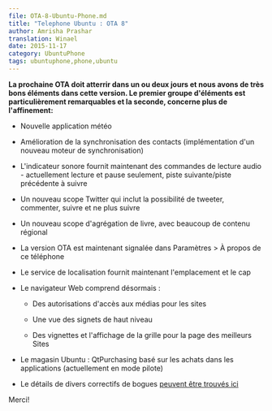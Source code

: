 ```yaml
---
file: OTA-8-Ubuntu-Phone.md
title: "Telephone Ubuntu : OTA 8"
author: Amrisha Prashar
translation: Winael
date: 2015-11-17
category: UbuntuPhone
tags: ubuntuphone,phone,ubuntu
---
```


**La prochaine OTA doit atterrir dans un ou deux jours et nous avons de très bons éléments dans cette version. Le premier groupe d'éléments est particulièrement remarquables et la seconde, concerne plus de l'affinement:**

- Nouvelle application météo

- Amélioration de la synchronisation des contacts (implémentation d'un nouveau moteur de synchronisation)

- L'indicateur sonore fournit maintenant des commandes de lecture audio - actuellement lecture et pause seulement, piste suivante/piste précédente à suivre

- Un nouveau scope Twitter qui inclut la possibilité de tweeter, commenter, suivre et ne plus suivre

- Un nouveau scope d'agrégation de livre, avec beaucoup de contenu régional




- La version OTA est maintenant signalée dans Paramètres > À propos de ce téléphone

- Le service de localisation fournit maintenant l'emplacement et le cap

- Le navigateur Web comprend désormais :

  - Des autorisations d'accès aux médias pour les sites

  - Une vue des signets de haut niveau
  
  - Des vignettes et l'affichage de la grille pour la page des meilleurs Sites
  
- Le magasin Ubuntu : QtPurchasing basé sur les achats dans les applications (actuellement en mode pilote)

- Le détails de divers correctifs de bogues [peuvent être trouvés ici][1]

Merci!

[1]: https://launchpad.net/canonical-devices-system-image/+milestone/ww46-2015